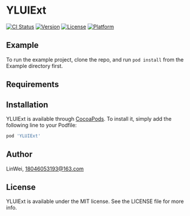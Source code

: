 # YLUIExt

[![CI Status](https://img.shields.io/travis/LinWei/YLUIExt.svg?style=flat)](https://travis-ci.org/LinWei/YLUIExt)
[![Version](https://img.shields.io/cocoapods/v/YLUIExt.svg?style=flat)](https://cocoapods.org/pods/YLUIExt)
[![License](https://img.shields.io/cocoapods/l/YLUIExt.svg?style=flat)](https://cocoapods.org/pods/YLUIExt)
[![Platform](https://img.shields.io/cocoapods/p/YLUIExt.svg?style=flat)](https://cocoapods.org/pods/YLUIExt)

## Example

To run the example project, clone the repo, and run `pod install` from the Example directory first.

## Requirements

## Installation

YLUIExt is available through [CocoaPods](https://cocoapods.org). To install
it, simply add the following line to your Podfile:

```ruby
pod 'YLUIExt'
```

## Author

LinWei, 18046053193@163.com

## License

YLUIExt is available under the MIT license. See the LICENSE file for more info.
